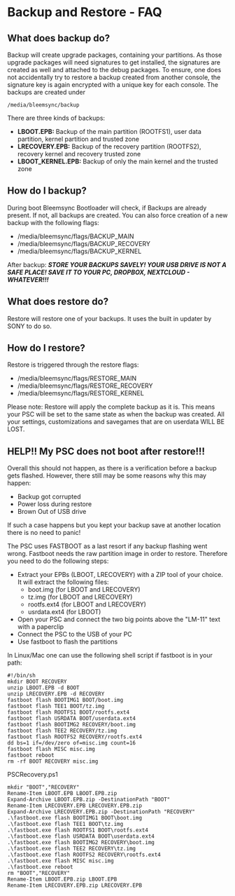 # Backup and Restore - FAQ

## What does backup do?

Backup will create upgrade packages, containing your partitions. As those upgrade packages will need signatures to get installed, the signatures are created as well and attached to the debug packages.
To ensure, one does not accidentally try to restore a backup created from another console, the signature key is again encrypted with a unique key for each console.
The backups are created under
```
/media/bleemsync/backup
```
There are three kinds of backups:
- __LBOOT.EPB:__ Backup of the main partition (ROOTFS1), user data partition, kernel partition and trusted zone
- __LRECOVERY.EPB:__ Backup of the recovery partition (ROOTFS2), recovery kernel and recovery trusted zone
- __LBOOT_KERNEL.EPB:__ Backup of only the main kernel and the trusted zone

## How do I backup?


During boot Bleemsync Bootloader will check, if Backups are already present. If not, all backups are created.
You can also force creation of a new backup with the following flags:
- /media/bleemsync/flags/BACKUP_MAIN
- /media/bleemsync/flags/BACKUP_RECOVERY
- /media/bleemsync/flags/BACKUP_KERNEL

After backup:
___STORE YOUR BACKUPS SAVELY! YOUR USB DRIVE IS NOT A SAFE PLACE! SAVE IT TO YOUR PC, DROPBOX, NEXTCLOUD - WHATEVER!!!___

## What does restore do?

Restore will restore one of your backups. It uses the built in updater by SONY to do so.

## How do I restore?

Restore is triggered through the restore flags:
- /media/bleemsync/flags/RESTORE_MAIN
- /media/bleemsync/flags/RESTORE_RECOVERY
- /media/bleemsync/flags/RESTORE_KERNEL

Please note:
Restore will apply the complete backup as it is. This means your PSC will be set to the same state as when the backup was created.
All your settings, customizations and savegames that are on userdata WILL BE LOST.

## HELP!! My PSC does not boot after restore!!!

Overall this should not happen, as there is a verification before a backup gets flashed.
However, there still may be some reasons why this may happen:
- Backup got corrupted
- Power loss during restore
- Brown Out of USB drive

If such a case happens but you kept your backup save at another location there is no need to panic!

The PSC uses FASTBOOT as a last resort if any backup flashing went wrong.
Fastboot needs the raw partition image in order to restore. Therefore you need to do the following steps:
- Extract your EPBs (LBOOT, LRECOVERY) with a ZIP tool of your choice. It will extract the following files:
  - boot.img      (for LBOOT and LRECOVERY)
  - tz.img        (for LBOOT and LRECOVERY)
  - rootfs.ext4   (for LBOOT and LRECOVERY)
  - usrdata.ext4  (for LBOOT)
- Open your PSC and connect the two big points above the "LM-11" text with a paperclip
- Connect the PSC to the USB of your PC
- Use fastboot to flash the partitions

In Linux/Mac one can use the following shell script if fastboot is in your path:
```
#!/bin/sh
mkdir BOOT RECOVERY
unzip LBOOT.EPB -d BOOT
unzip LRECOVERY.EPB -d RECOVERY
fastboot flash BOOTIMG1 BOOT/boot.img
fastboot flash TEE1 BOOT/tz.img
fastboot flash ROOTFS1 BOOT/rootfs.ext4
fastboot flash USRDATA BOOT/userdata.ext4
fastboot flash BOOTIMG2 RECOVERY/boot.img
fastboot flash TEE2 RECOVERY/tz.img
fastboot flash ROOTFS2 RECOVERY/rootfs.ext4
dd bs=1 if=/dev/zero of=misc.img count=16
fastboot flash MISC misc.img
fastboot reboot
rm -rf BOOT RECOVERY misc.img
```

PSCRecovery.ps1
```
mkdir "BOOT","RECOVERY"
Rename-Item LBOOT.EPB LBOOT.EPB.zip
Expand-Archive LBOOT.EPB.zip -DestinationPath "BOOT"
Rename-Item LRECOVERY.EPB LRECOVERY.EPB.zip
Expand-Archive LRECOVERY.EPB.zip -DestinationPath "RECOVERY"
.\fastboot.exe flash BOOTIMG1 BOOT\boot.img
.\fastboot.exe flash TEE1 BOOT\tz.img
.\fastboot.exe flash ROOTFS1 BOOT\rootfs.ext4
.\fastboot.exe flash USRDATA BOOT\userdata.ext4
.\fastboot.exe flash BOOTIMG2 RECOVERY\boot.img
.\fastboot.exe flash TEE2 RECOVERY\tz.img
.\fastboot.exe flash ROOTFS2 RECOVERY\rootfs.ext4
.\fastboot.exe flash MISC misc.img
.\fastboot.exe reboot
rm "BOOT","RECOVERY"
Rename-Item LBOOT.EPB.zip LBOOT.EPB
Rename-Item LRECOVERY.EPB.zip LRECOVERY.EPB
```
